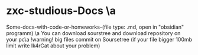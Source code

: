 # zxc-studious-Docs \a
Some-docs-with-code-or-homeworks-(file type: .md, open in "obsidian" programm) \a
You can download sourstree and download repository on your pc\a
!warning! big files commit on Soursetree 
(if your file bigger 100mb limit write Ik4rCat about your problem)  
